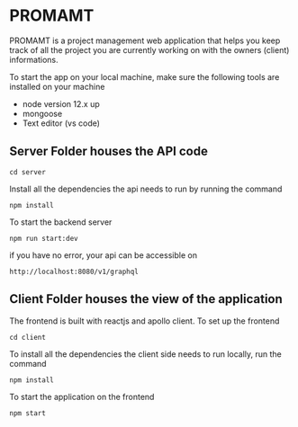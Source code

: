 # PROMAMT

PROMAMT is a project management web application that helps you keep track of all the project you are currently working on with the owners (client) informations.

To start the app on your local machine, make sure the following tools are installed on your machine

-  node version 12.x up
-  mongoose
-  Text editor (vs code)

## Server Folder houses the API code

```
cd server
```

Install all the dependencies the api needs to run by running the command

```
npm install
```

To start the backend server

```
npm run start:dev
```

if you have no error, your api can be accessible on

```
http://localhost:8080/v1/graphql
```

## Client Folder houses the view of the application

The frontend is built with reactjs and apollo client. To set up the frontend

```
cd client
```

To install all the dependencies the client side needs to run locally, run the command

```
npm install
```

To start the application on the frontend

```
npm start
```
